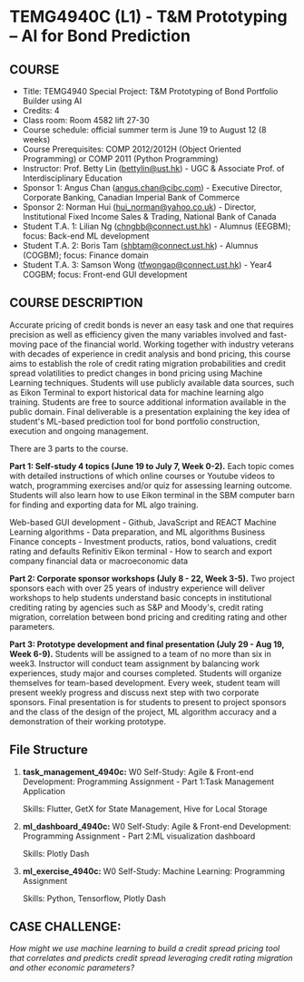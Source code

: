 # TEMG4940C (L1) - T&M Prototyping – AI for Bond Prediction

## COURSE

- Title: TEMG4940 Special Project: T&M Prototyping of Bond Portfolio Builder using AI
- Credits: 4
- Class room: Room 4582 lift 27-30
- Course schedule: official summer term is June 19 to August 12 (8 weeks)
- Course Prerequisites: COMP 2012/2012H (Object Oriented Programming) or COMP 2011 (Python Programming)
- Instructor: Prof. Betty Lin (bettylin@ust.hk) - UGC & Associate Prof. of Interdisciplinary Education
- Sponsor 1: Angus Chan (angus.chan@cibc.com) - Executive Director, Corporate Banking, Canadian Imperial Bank of Commerce
- Sponsor 2: Norman Hui (hui_norman@yahoo.co.uk) - Director, Institutional Fixed Income Sales & Trading, National Bank of Canada
- Student T.A. 1: Lilian Ng (chngbb@connect.ust.hk) - Alumnus (EEGBM); focus: Back-end ML development
- Student T.A. 2: Boris Tam (shbtam@connect.ust.hk) - Alumnus (COGBM); focus: Finance domain
- Student T.A. 3: Samson Wong (tfwongao@connect.ust.hk) - Year4 COGBM; focus: Front-end GUI development
 

## COURSE DESCRIPTION

Accurate pricing of credit bonds is never an easy task and one that requires precision as well as efficiency given the many variables involved and fast-moving pace of the financial world. Working together with industry veterans with decades of experience in credit analysis and bond pricing, this course aims to establish the role of credit rating migration probabilities and credit spread volatilities to predict changes in bond pricing using Machine Learning techniques.  Students will use publicly available data sources, such as Eikon Terminal to export historical data for machine learning algo training. Students are free to source additional information available in the public domain. Final deliverable is a presentation explaining the key idea of student's ML-based prediction tool for bond portfolio construction, execution and ongoing management.  

There are 3 parts to the course. 

**Part 1: Self-study 4 topics (June 19 to July 7, Week 0-2).**  Each topic comes with detailed instructions of which online courses or Youtube videos to watch, programming exercises and/or quiz for assessing learning outcome. Students will also learn how to use Eikon terminal in the SBM computer barn for finding and exporting data for ML algo training.

Web-based GUI development - Github, JavaScript and REACT
Machine Learning algorithms - Data preparation, and ML algorithms
Business Finance concepts - Investment products, ratios, bond valuations, credit rating and defaults
Refinitiv Eikon terminal - How to search and export company financial data or macroeconomic data

**Part 2: Corporate sponsor workshops (July 8 - 22, Week 3-5).**  Two project sponsors each with over 25 years of industry experience will deliver workshops to help students understand basic concepts in institutional crediting rating by agencies such as S&P and Moody's, credit rating migration, correlation between bond pricing and crediting rating and other parameters. 

**Part 3: Prototype development and final presentation (July 29 - Aug 19, Week 6-9).**  Students will be assigned to a team of no more than six in week3.  Instructor will conduct team assignment by balancing work experiences, study major and courses completed.  Students will organize themselves for team-based development.  Every week, student team will present weekly progress and discuss next step with two corporate sponsors. Final presentation is for students to present to project sponsors and the class of the design of the project, ML algorithm accuracy and a demonstration of their working prototype.

## File Structure
1. **task_management_4940c:** W0 Self-Study: Agile & Front-end Development: Programming Assignment - Part 1:Task Management Application

   Skills: Flutter, GetX for State Management, Hive for Local Storage
2. **ml_dashboard_4940c:** W0 Self-Study: Agile & Front-end Development: Programming Assignment - Part 2:ML visualization dashboard 

   Skills: Plotly Dash

3. **ml_exercise_4940c:** W0 Self-Study: Machine Learning: Programming Assignment

   Skills: Python, Tensorflow, Plotly Dash

## CASE CHALLENGE:

_How might we use machine learning to build a credit spread pricing tool that correlates and predicts credit spread leveraging credit rating migration and other economic parameters?_

